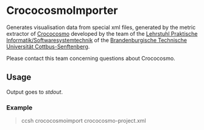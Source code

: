 # CrococosmoImporter

Generates visualisation data from special xml files, generated by the metric extractor of 
[Crococosmo](http://software-cities.org/gallery/crococosmo/) 
developed by the team of the 
[Lehrstuhl Praktische Informatik/Softwaresystemtechnik](https://www.b-tu.de/fg-software-systemtechnik/team) 
of the [Brandenburgische Technische Universität Cottbus-Senftenberg](https://www.b-tu.de). 

Please contact this team concerning questions about Crococosmo.

## Usage

Output goes to *stdout*.

### Example

> ccsh crococosmoimport crococosmo-project.xml
